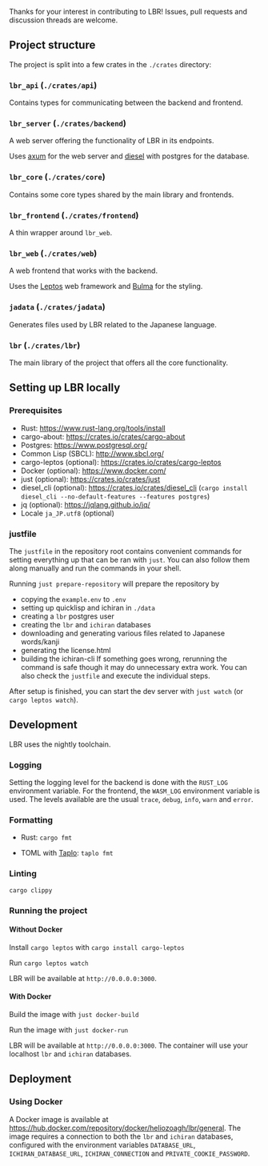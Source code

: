 Thanks for your interest in contributing to LBR! Issues, pull requests and discussion threads are welcome.


## Project structure
The project is split into a few crates in the `./crates` directory:

### `lbr_api` (`./crates/api`)
Contains types for communicating between the backend and frontend.

### `lbr_server` (`./crates/backend`)
A web server offering the functionality of LBR in its endpoints.

Uses [axum](https://docs.rs/axum) for the web server and [diesel](https://docs.rs/diesel) with postgres for the database.

### `lbr_core` (`./crates/core`)
Contains some core types shared by the main library and frontends.

### `lbr_frontend` (`./crates/frontend`)
A thin wrapper around `lbr_web`.

### `lbr_web` (`./crates/web`)
A web frontend that works with the backend.

Uses the [Leptos](https://docs.rs/leptos) web framework and [Bulma](https://bulma.io/) for the styling.

### `jadata` (`./crates/jadata`)
Generates files used by LBR related to the Japanese language.

### `lbr` (`./crates/lbr`)
The main library of the project that offers all the core functionality.


## Setting up LBR locally
### Prerequisites
- Rust: https://www.rust-lang.org/tools/install
- cargo-about: https://crates.io/crates/cargo-about
- Postgres: https://www.postgresql.org/
- Common Lisp (SBCL): http://www.sbcl.org/
- cargo-leptos (optional): https://crates.io/crates/cargo-leptos
- Docker (optional): https://www.docker.com/
- just (optional): https://crates.io/crates/just
- diesel_cli (optional): https://crates.io/crates/diesel_cli (`cargo install diesel_cli --no-default-features --features postgres`)
- jq (optional): https://jqlang.github.io/jq/
- Locale `ja_JP.utf8` (optional)

### justfile
The `justfile` in the repository root contains convenient commands for setting everything up that can be ran with `just`. You can also follow them along manually and run the commands in your shell.

Running `just prepare-repository` will prepare the repository by
- copying the `example.env` to `.env`
- setting up quicklisp and ichiran in `./data`
- creating a `lbr` postgres user
- creating the `lbr` and `ichiran` databases
- downloading and generating various files related to Japanese words/kanji
- generating the license.html
- building the ichiran-cli
If something goes wrong, rerunning the command is safe though it may do unnecessary extra work. You can also check the `justfile` and execute the individual steps.

After setup is finished, you can start the dev server with `just watch` (or `cargo leptos watch`).

## Development
LBR uses the nightly toolchain.

### Logging
Setting the logging level for the backend is done with the `RUST_LOG` environment variable. For the frontend, the `WASM_LOG` environment variable is used. The levels available are the usual `trace`, `debug`, `info`, `warn` and `error`.

### Formatting
- Rust: `cargo fmt`

- TOML with [Taplo](https://taplo.tamasfe.dev/): `taplo fmt`

### Linting
`cargo clippy`

### Running the project
#### Without Docker
Install `cargo leptos` with `cargo install cargo-leptos`

Run `cargo leptos watch`

LBR will be available at `http://0.0.0.0:3000`.

#### With Docker
Build the image with `just docker-build`

Run the image with `just docker-run`

LBR will be available at `http://0.0.0.0:3000`. The container will use your localhost `lbr` and `ichiran` databases.

## Deployment
### Using Docker
A Docker image is available at https://hub.docker.com/repository/docker/heliozoagh/lbr/general. The image requires a connection to both the `lbr` and `ichiran` databases, configured with the environment variables `DATABASE_URL`, `ICHIRAN_DATABASE_URL`, `ICHIRAN_CONNECTION` and `PRIVATE_COOKIE_PASSWORD`.
